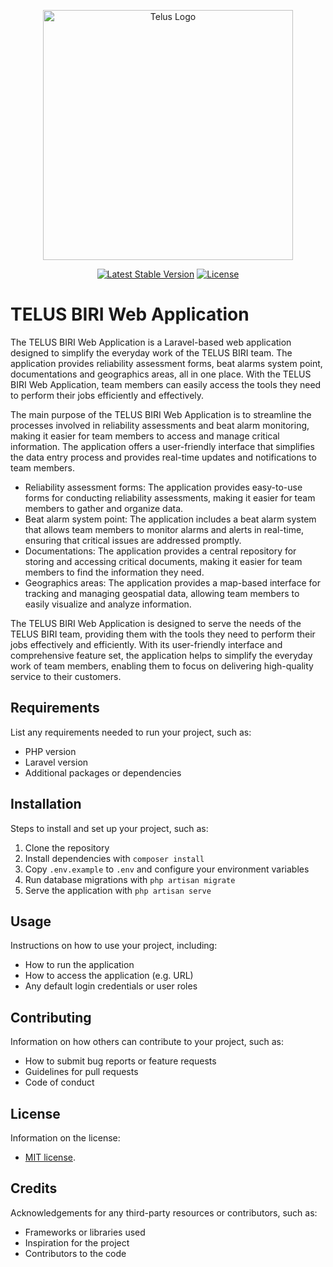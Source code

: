 <p align="center">
    <a href="https://telus.com" target="_blank">
        <img src="https://images.ctfassets.net/58hwalxwfjo5/OF50WfIizoESmyn67ApuF/dd5c89a9fe35c8a1bc106061eb47047e/TELUS_LMTFF_EN_Hor_2021_Print_CMYK.jpg" 
            width="400" alt="Telus Logo">
    </a>
</p>
<p align="center">
<a href="https://packagist.org/packages/laravel/framework"><img src="https://img.shields.io/packagist/v/laravel/framework" alt="Latest Stable Version"></a>
<a href="https://packagist.org/packages/laravel/framework"><img src="https://img.shields.io/packagist/l/laravel/framework" alt="License"></a>
</p>

# TELUS BIRI Web Application

The TELUS BIRI Web Application is a Laravel-based web application designed to simplify the everyday work of the TELUS BIRI team. The application provides reliability assessment forms, beat alarms system point, documentations and geographics areas, all in one place. With the TELUS BIRI Web Application, team members can easily access the tools they need to perform their jobs efficiently and effectively.

The main purpose of the TELUS BIRI Web Application is to streamline the processes involved in reliability assessments and beat alarm monitoring, making it easier for team members to access and manage critical information. The application offers a user-friendly interface that simplifies the data entry process and provides real-time updates and notifications to team members.

 - Reliability assessment forms: The application provides easy-to-use forms for conducting reliability assessments, making it easier for team members to gather and organize data.
- Beat alarm system point: The application includes a beat alarm system that allows team members to monitor alarms and alerts in real-time, ensuring that critical issues are addressed promptly.
- Documentations: The application provides a central repository for storing and accessing critical documents, making it easier for team members to find the information they need.
- Geographics areas: The application provides a map-based interface for tracking and managing geospatial data, allowing team members to easily visualize and analyze information.

The TELUS BIRI Web Application is designed to serve the needs of the TELUS BIRI team, providing them with the tools they need to perform their jobs effectively and efficiently. With its user-friendly interface and comprehensive feature set, the application helps to simplify the everyday work of team members, enabling them to focus on delivering high-quality service to their customers.

## Requirements

List any requirements needed to run your project, such as:

- PHP version
- Laravel version
- Additional packages or dependencies

## Installation

Steps to install and set up your project, such as:

1. Clone the repository
2. Install dependencies with `composer install`
3. Copy `.env.example` to `.env` and configure your environment variables
4. Run database migrations with `php artisan migrate`
5. Serve the application with `php artisan serve`

## Usage

Instructions on how to use your project, including:

- How to run the application
- How to access the application (e.g. URL)
- Any default login credentials or user roles

## Contributing

Information on how others can contribute to your project, such as:

- How to submit bug reports or feature requests
- Guidelines for pull requests
- Code of conduct

## License

Information on the license:

- [MIT license](https://opensource.org/licenses/MIT).

## Credits

Acknowledgements for any third-party resources or contributors, such as:

- Frameworks or libraries used
- Inspiration for the project
- Contributors to the code


